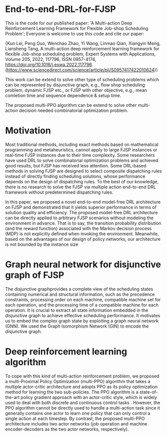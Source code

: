 # End-to-end-DRL-for-FJSP
This is the code for our published paper: 'A Multi-action Deep Reinforcement Learning Framework for Flexible Job-shop Scheduling Problem'; Everyone is welcome to use this code and cite our paper:

{Kun Lei, Peng Guo, Wenchao Zhao, Yi Wang, Linmao Qian, Xiangyin Meng, Liansheng Tang,
A multi-action deep reinforcement learning framework for flexible Job-shop scheduling problem,
Expert Systems with Applications,
Volume 205,
2022,
117796,
ISSN 0957-4174,
https://doi.org/10.1016/j.eswa.2022.117796.
(https://www.sciencedirect.com/science/article/pii/S0957417422010624)}

This work can be extend to solve other type of scheduling problems which can be represented by disjunctive graph, e.g., flow shop scheduling problem, dynamic FJSP etc., or FJSP with other objective, e.g., mean comletion time and sequence dependence & setup time. 

The proposed multi-PPO algorithm can be extend to solve other multi-action decision needed combinatorial optimization problem.

# Motivation 
Most traditional methods, including exact methods based on mathematical programming and metaheuristics, cannot apply to large FJSP instances or real-time FJSP instances due to their time complexity. Some researchers have used DRL to solve combinatorial optimization problems and achieved good results, but FJSP has received less attention. Some DRL-based methods in solving FJSP are designed to select composite dispatching rules instead of directly finding scheduling solutions, whose performance depends on the design of dispatching rules. To the best of our knowledge, there is no research to solve the FJSP via multiple action end-to-end DRL framework without predetermined dispatching rules. 

In this paper, we proposed a novel end-to-end model-free DRL architecture on FJSP and demonstrated that it yields superior performance in terms of solution quality and efficiency. The proposed model-free DRL architecture can be directly applied to arbitrary FJSP scenarios without modeling the environment in advance. That is to say, the transition probability distribution (and the reward function) associated with the Markov decision process (MDP) is not explicitly defined when invoking the environment. Meanwhile, based on the advantages of our design of policy networks, our architecture is not bounded by the instance size

# Graph neural network for disjunctive graph of FJSP
The disjunctive graphprovides a complete view of the scheduling states containing numerical and structural information, such as the precedence constraints, processing order on each machine, compatible machine set for each operation, and the processing time of a compatible machine for each operation. It is crucial to extract all state information embedded in the disjunctive graph to achieve effective scheduling performance. It motivates us to embed the complex graph state by exploiting a graph neural network (GNN). We used the Graph Isomorphism Network (GIN) to encode the disjunctive graph.

# Deep reinforcement learning algorithm 
To cope with this kind of multi-action reinforcement problem, we proposed a multi-Proximal Policy Optimization (multi-PPO) algorithm that takes a multiple actor-critic architecture and adopts PPO as its policy optimization method for learning the two sub-policies. The PPO algorithm is a state-of-the-art policy gradient approach with an actor-critic style, which is widely used to deal with both discrete and continuous control tasks . However, the PPO algorithm cannot be directly used to handle a multi-action task since it generally contains one actor to learn one policy that can only control a single action at each timestep. By contrast, the proposed multi-PPO architecture includes two actor networks (job operation and machine encoder-decoders as the two actor networks, respectively).
 



